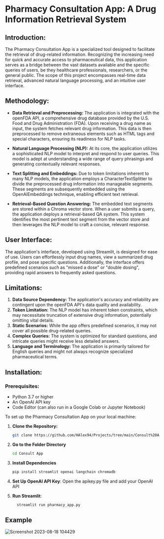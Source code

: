 # Pharmacy Consultation App: A Drug Information Retrieval System

## Introduction:
The Pharmacy Consultation App is a specialized tool designed to facilitate the retrieval of drug-related information. Recognizing the increasing need for quick and accurate access to pharmaceutical data, this application serves as a bridge between the vast datasets available and the specific queries of users, be they healthcare professionals, researchers, or the general public. The scope of this project encompasses real-time data retrieval, advanced natural language processing, and an intuitive user interface.

## Methodology:

- **Data Retrieval and Preprocessing:** The application is integrated with the openFDA API, a comprehensive drug database provided by the U.S. Food and Drug Administration (FDA). Upon receiving a drug name as input, the system fetches relevant drug information. This data is then preprocessed to remove extraneous elements such as HTML tags and special characters, ensuring its readiness for NLP tasks.

- **Natural Language Processing (NLP):** At its core, the application utilizes a sophisticated NLP model to interpret and respond to user queries. This model is adept at understanding a wide range of query phrasings and generating contextually relevant responses.

- **Text Splitting and Embeddings:** Due to token limitations inherent to many NLP models, the application employs a CharacterTextSplitter to divide the preprocessed drug information into manageable segments. These segments are subsequently embedded using the OpenAIEmbeddings technique, enabling efficient text retrieval.

- **Retrieval-Based Question Answering:** The embedded text segments are stored within a Chroma vector store. When a user submits a query, the application deploys a retrieval-based QA system. This system identifies the most pertinent text segment from the vector store and then leverages the NLP model to craft a concise, relevant response.

## User Interface:
The application's interface, developed using Streamlit, is designed for ease of use. Users can effortlessly input drug names, view a summarized drug profile, and pose specific questions. Additionally, the interface offers predefined scenarios such as "missed a dose" or "double dosing", providing rapid answers to frequently asked questions.

## Limitations:

1. **Data Source Dependency:** The application's accuracy and reliability are contingent upon the openFDA API's data quality and availability.
2. **Token Limitation:** The NLP model has inherent token constraints, which may necessitate truncation of extensive drug information, potentially omitting vital details.
3. **Static Scenarios:** While the app offers predefined scenarios, it may not cover all possible drug-related queries.
4. **Complex Queries:** The system is optimized for standard questions, and intricate queries might receive less detailed answers.
5. **Language and Terminology:** The application is primarily tailored for English queries and might not always recognize specialized pharmaceutical terms.

## Installation:
### Prerequisites:
- Python 3.7 or higher
- An OpenAI API key
- Code Editor (can also run in a Google Colab or Jupyter Notebook)
  
To set up the Pharmacy Consultation App on your local machine:

1. **Clone the Repository:** 
   ```bash
   git clone https://github.com/HAlex94/Projects/tree/main/Consult%20App

2. **Go to the Folder Directory**
   ```bash
   cd Consult App  
3. **Install Dependencies**
    ```bash
    pip install streamlit openai langchain chromadb 
    ```
4. **Set Up OpenAI API Key**:
 Open the apikey.py file and add your OpenAI API

5. **Run Streamlit**:
    ```bash
      streamlit run pharmacy_app.py
    ```

## Example
![Screenshot 2023-08-18 104429](https://github.com/HAlex94/Projects/assets/108144585/01f2f9c8-ac1e-44f3-b106-39fb42a1fa7d)
